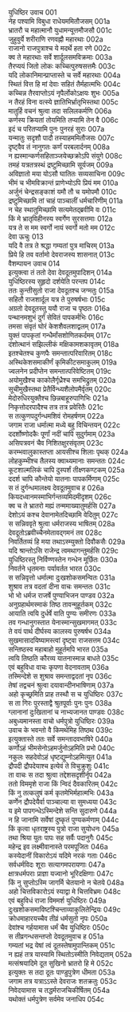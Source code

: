 युधिष्ठिर उवाच	001  
नेह पश्यामि विबुधा राधेयममितौजसम्	001a  
भ्रातरौ च महात्मानौ युधामन्यूत्तमौजसौ	001c  
जुहुवुर्ये शरीराणि रणवह्नौ महारथाः	002a  
राजानो राजपुत्राश्च ये मदर्थे हता रणे	002c  
क्व ते महारथाः सर्वे शार्दूलसमविक्रमाः	003a  
तैरप्ययं जितो लोकः कच्चित्पुरुषसत्तमैः	003c  
यदि लोकानिमान्प्राप्तास्ते च सर्वे महारथाः	004a  
स्थितं वित्त हि मां देवाः सहितं तैर्महात्मभिः	004c  
कच्चिन्न तैरवाप्तोऽयं नृपैर्लोकोऽक्षयः शुभः	005a  
न तैरहं विना वत्स्ये ज्ञातिभिर्भ्रातृभिस्तथा	005c  
मातुर्हि वचनं श्रुत्वा तदा सलिलकर्मणि	006a  
कर्णस्य क्रियतां तोयमिति तप्यामि तेन वै	006c  
इदं च परितप्यामि पुनः पुनरहं सुराः	007a  
यन्मातुः सदृशौ पादौ तस्याहममितौजसः	007c  
दृष्ट्वैव तं नानुगतः कर्णं परबलार्दनम्	008a  
न ह्यस्मान्कर्णसहिताञ्जयेच्छक्रोऽपि संयुगे	008c  
तमहं यत्रतत्रस्थं द्रष्टुमिच्छामि सूर्यजम्	009a  
अविज्ञातो मया योऽसौ घातितः सव्यसाचिना	009c  
भीमं च भीमविक्रान्तं प्राणेभ्योऽपि प्रियं मम	010a  
अर्जुनं चेन्द्रसङ्काशं यमौ तौ च यमोपमौ	010c  
द्रष्टुमिच्छामि तां चाहं पाञ्चालीं धर्मचारिणीम्	011a  
न चेह स्थातुमिच्छामि सत्यमेतद्ब्रवीमि वः	011c  
किं मे भ्रातृविहीनस्य स्वर्गेण सुरसत्तमाः	012a  
यत्र ते स मम स्वर्गो नायं स्वर्गो मतो मम	012c  
देवा ऊचुः	013  
यदि वै तत्र ते श्रद्धा गम्यतां पुत्र माचिरम्	013a  
प्रिये हि तव वर्तामो देवराजस्य शासनात्	013c  
वैशम्पायन उवाच	014  
इत्युक्त्वा तं ततो देवा देवदूतमुपादिशन्	014a  
युधिष्ठिरस्य सुहृदो दर्शयेति परन्तप	014c  
ततः कुन्तीसुतो राजा देवदूतश्च जग्मतुः	015a  
सहितौ राजशार्दूल यत्र ते पुरुषर्षभाः	015c  
अग्रतो देवदूतस्तु ययौ राजा च पृष्ठतः	016a  
पन्थानमशुभं दुर्गं सेवितं पापकर्मभिः	016c  
तमसा संवृतं घोरं केशशैवलशाद्वलम्	017a  
युक्तं पापकृतां गन्धैर्मांसशोणितकर्दमम्	017c  
दंशोत्थानं सझिल्लीकं मक्षिकामशकावृतम्	018a  
इतश्चेतश्च कुणपैः समन्तात्परिवारितम्	018c  
अस्थिकेशसमाकीर्णं कृमिकीटसमाकुलम्	019a  
ज्वलनेन प्रदीप्तेन समन्तात्परिवेष्टितम्	019c  
अयोमुखैश्च काकोलैर्गृध्रैश्च समभिद्रुतम्	020a  
सूचीमुखैस्तथा प्रेतैर्विन्ध्यशैलोपमैर्वृतम्	020c  
मेदोरुधिरयुक्तैश्च छिन्नबाहूरुपाणिभिः	021a  
निकृत्तोदरपादैश्च तत्र तत्र प्रवेरितैः	021c  
स तत्कुणपदुर्गन्धमशिवं रोमहर्षणम्	022a  
जगाम राजा धर्मात्मा मध्ये बहु विचिन्तयन्	022c  
ददर्शोष्णोदकैः पूर्णां नदीं चापि सुदुर्गमाम्	023a  
असिपत्रवनं चैव निशितक्षुरसंवृतम्	023c  
करम्भवालुकास्तप्ता आयसीश्च शिलाः पृथक्	024a  
लोहकुम्भीश्च तैलस्य क्वाथ्यमानाः समन्ततः	024c  
कूटशाल्मलिकं चापि दुस्पर्शं तीक्ष्णकण्टकम्	025a  
ददर्श चापि कौन्तेयो यातनाः पापकर्मिणाम्	025c  
स तं दुर्गन्धमालक्ष्य देवदूतमुवाच ह	026a  
कियदध्वानमस्माभिर्गन्तव्यमिदमीदृशम्	026c  
क्व च ते भ्रातरो मह्यं तन्ममाख्यातुमर्हसि	027a  
देशोऽयं कश्च देवानामेतदिच्छामि वेदितुम्	027c  
स सन्निववृते श्रुत्वा धर्मराजस्य भाषितम्	028a  
देवदूतोऽब्रवीच्चैनमेतावद्गमनं तव	028c  
निवर्तितव्यं हि मया तथाऽस्म्युक्तो दिवौकसैः	029a  
यदि श्रान्तोऽसि राजेन्द्र त्वमथागन्तुमर्हसि	029c  
युधिष्ठिरस्तु निर्विण्णस्तेन गन्धेन मूर्छितः	030a  
निवर्तने धृतमनाः पर्यावर्तत भारत	030c  
स सन्निवृत्तो धर्मात्मा दुःखशोकसमन्वितः	031a  
शुश्राव तत्र वदतां दीना वाचः समन्ततः	031c  
भो भो धर्मज राजर्षे पुण्याभिजन पाण्डव	032a  
अनुग्रहार्थमस्माकं तिष्ठ तावन्मुहूर्तकम्	032c  
आयाति त्वयि दुर्धर्षे वाति पुण्यः समीरणः	033a  
तव गन्धानुगस्तात येनास्मान्सुखमागमत्	033c  
ते वयं पार्थ दीर्घस्य कालस्य पुरुषर्षभ	034a  
सुखमासादयिष्यामस्त्वां दृष्ट्वा राजसत्तम	034c  
सन्तिष्ठस्व महाबाहो मुहूर्तमपि भारत	035a  
त्वयि तिष्ठति कौरव्य यातनास्मान्न बाधते	035c  
एवं बहुविधा वाचः कृपणा वेदनावताम्	036a  
तस्मिन्देशे स शुश्राव समन्ताद्वदतां नृप	036c  
तेषां तद्वचनं श्रुत्वा दयावान्दीनभाषिणाम्	037a  
अहो कृच्छ्रमिति प्राह तस्थौ स च युधिष्ठिरः	037c  
स ता गिरः पुरस्ताद्वै श्रुतपूर्वाः पुनः पुनः	038a  
ग्लानानां दुःखितानां च नाभ्यजानत पाण्डवः	038c  
अबुध्यमानस्ता वाचो धर्मपुत्रो युधिष्ठिरः	039a  
उवाच के भवन्तो वै किमर्थमिह तिष्ठथ	039c  
इत्युक्तास्ते ततः सर्वे समन्तादवभाषिरे	040a  
कर्णोऽहं भीमसेनोऽहमर्जुनोऽहमिति प्रभो	040c  
नकुलः सहदेवोऽहं धृष्टद्युम्नोऽहमित्युत	041a  
द्रौपदी द्रौपदेयाश्च इत्येवं ते विचुक्रुशुः	041c  
ता वाचः स तदा श्रुत्वा तद्देशसदृशीर्नृप	042a  
ततो विममृशे राजा किं न्विदं दैवकारितम्	042c  
किं नु तत्कलुषं कर्म कृतमेभिर्महात्मभिः	043a  
कर्णेन द्रौपदेयैर्वा पाञ्चाल्या वा सुमध्यया	043c  
य इमे पापगन्धेऽस्मिन्देशे सन्ति सुदारुणे	044a  
न हि जानामि सर्वेषां दुष्कृतं पुण्यकर्मणाम्	044c  
किं कृत्वा धृतराष्ट्रस्य पुत्रो राजा सुयोधनः	045a  
तथा श्रिया युतः पापः सह सर्वैः पदानुगैः	045c  
महेन्द्र इव लक्ष्मीवानास्ते परमपूजितः	046a  
कस्येदानीं विकारोऽयं यदिमे नरकं गताः	046c  
सर्वधर्मविदः शूराः सत्यागमपरायणाः	047a  
क्षात्रधर्मपराः प्राज्ञा यज्वानो भूरिदक्षिणाः	047c  
किं नु सुप्तोऽस्मि जागर्मि चेतयानो न चेतये	048a  
अहो चित्तविकारोऽयं स्याद्वा मे चित्तविभ्रमः	048c  
एवं बहुविधं राजा विममर्श युधिष्ठिरः	049a  
दुःखशोकसमाविष्टश्चिन्ताव्याकुलितेन्द्रियः	049c  
क्रोधमाहारयच्चैव तीव्रं धर्मसुतो नृपः	050a  
देवांश्च गर्हयामास धर्मं चैव युधिष्ठिरः	050c  
स तीव्रगन्धसन्तप्तो देवदूतमुवाच ह	051a  
गम्यतां भद्र येषां त्वं दूतस्तेषामुपान्तिकम्	051c  
न ह्यहं तत्र यास्यामि स्थितोऽस्मीति निवेद्यताम्	052a  
मत्संश्रयादिमे दूत सुखिनो भ्रातरो हि मे	052c  
इत्युक्तः स तदा दूतः पाण्डुपुत्रेण धीमता	053a  
जगाम तत्र यत्राऽऽस्ते देवराजः शतक्रतुः	053c  
निवेदयामास च तद्धर्मराजचिकीर्षितम्	054a  
यथोक्तं धर्मपुत्रेण सर्वमेव जनाधिप	054c  
